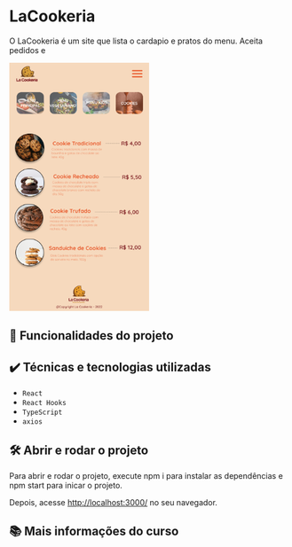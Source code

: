 # LaCookeria
<!--  ![Inserir imagem](link.png) -->
O LaCookeria é um site que lista o cardapio e pratos do menu.
Aceita pedidos e

<img src="./lacookeria/public/images/prototypes/Cardapio.png" alt="Imagem Prototipo Lacookeria" width="50%">


## 🔨 Funcionalidades do projeto


## ✔️ Técnicas e tecnologias utilizadas


- `React`
- `React Hooks`
- `TypeScript`
- `axios`

## 🛠️ Abrir e rodar o projeto

Para abrir e rodar o projeto, execute npm i para instalar as dependências e npm start para inicar o projeto.

Depois, acesse <a href="http://localhost:3000/">http://localhost:3000/</a> no seu navegador.

## 📚 Mais informações do curso